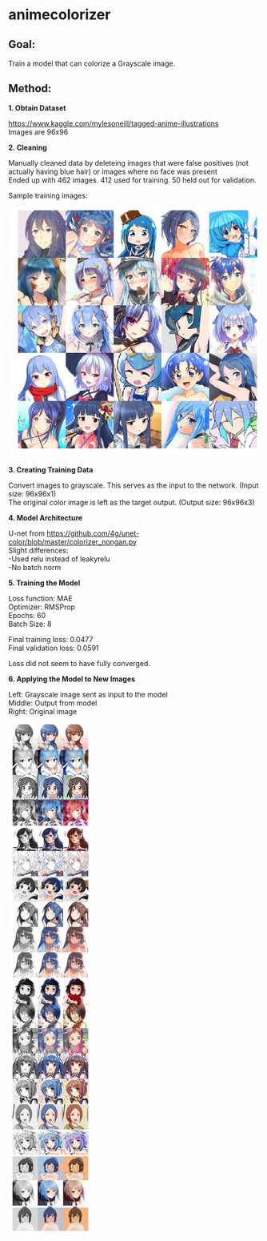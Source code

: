 # animecolorizer

## Goal:
Train a model that can colorize a Grayscale image.

## Method:
**1. Obtain Dataset**

https://www.kaggle.com/mylesoneill/tagged-anime-illustrations<br/>
Images are 96x96

**2. Cleaning**

Manually cleaned data by deleteing images that were false positives (not actually having blue hair) or images where no face was present<br/>
Ended up with 462 images. 412 used for training. 50 held out for validation.<br/>

Sample training images:

![TrainingImgs](https://github.com/gippoo/animecolorizer/blob/master/trainingimgs.png)

**3. Creating Training Data**

Convert images to grayscale. This serves as the input to the network. (Input size: 96x96x1)<br/>
The original color image is left as the target output. (Output size: 96x96x3)<br/>


**4. Model Architecture**

U-net from https://github.com/4g/unet-color/blob/master/colorizer_nongan.py<br/>
Slight differences:<br/>
-Used relu instead of leakyrelu<br/>
-No batch norm

**5. Training the Model**

Loss function: MAE<br/>
Optimizer: RMSProp<br/>
Epochs: 60<br/>
Batch Size: 8<br/>

Final training loss: 0.0477<br/>
Final validation loss: 0.0591

Loss did not seem to have fully converged.

**6. Applying the Model to New Images**

Left: Grayscale image sent as input to the model<br/>
Middle: Output from model<br/>
Right: Original image<br/>

![TestImgs](https://github.com/gippoo/animecolorizer/blob/master/testimgs.png)
